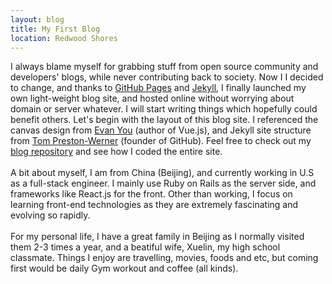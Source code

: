 ```yaml
---
layout: blog
title: My First Blog
location: Redwood Shores
---
```

I always blame myself for grabbing stuff from open source community and developers' blogs, while never contributing back to society. Now I I decided to change, and thanks to <a href="https://pages.github.com">GitHub Pages</a> and <a href="https://jekyllrb.com" target="_blank">Jekyll</a>, I finally launched my own light-weight blog site, and hosted online without worrying about domain or server whatever. I will start writing things which hopefully could benefit others. Let's begin with the layout of this blog site. I referenced the canvas design from <a href="http://evanyou.me" target="_blank">Evan You</a> (author of Vue.js), and Jekyll site structure from <a href="https://github.com/mojombo/mojombo.github.io" target="_blank">Tom Preston-Werner</a> (founder of GitHub). Feel free to check out my <a href="https://github.com/MuhanZou/muhanzou.github.io" target="_blank">blog repository</a> and see how I coded the entire site. 
<br /><br />
A bit about myself, I am from China (Beijing), and currently working in U.S as a full-stack engineer. I mainly use Ruby on Rails as the server side, and frameworks like React.js for the front. Other than working, I focus on learning front-end technologies as they are extremely fascinating and evolving so rapidly.
<br /><br />
For my personal life, I have a great family in Beijing as I normally visited them 2-3 times a year, and a beatiful wife, Xuelin, my high school classmate. Things I enjoy are travelling, movies, foods and etc, but coming first would be daily Gym workout and coffee (all kinds). 